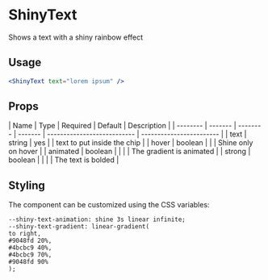 # ShinyText

Shows a text with a shiny rainbow effect

## Usage

```jsx
<ShinyText text="lorem ipsum" />
```

## Props

| Name     | Type    | Required | Default | Description                 |
| -------- | ------- | -------- | ------- | --------------------------- | ------------------------ |
| text     | string  | yes      |         | text to put inside the chip |
| hover    | boolean |          |         | Shine only on hover         |
| animated | boolean |          |         |                             | The gradient is animated |
| strong   | boolean |          |         |                             | The text is bolded       |

## Styling

The component can be customized using the CSS variables:

```
--shiny-text-animation: shine 3s linear infinite;
--shiny-text-gradient: linear-gradient(
to right,
#9048fd 20%,
#4bcbc9 40%,
#4bcbc9 70%,
#9048fd 90%
);
```
